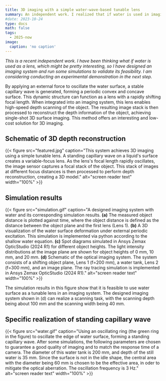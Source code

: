 ```yaml
---
title: 3D imaging with a simple water-wave-based tunable lens
summary: An independent work. I realized that if water is used in imaging, that would be pretty interesting, so I have run some simulations to validate its feasibility. By applying an external force to oscillate the water surface, a stable capillary wave is generated, forming a periodic convex and concave surface. This dynamic structure can function as a lens with a rapidly shifting focal length. When integrated into an imaging system, this lens enables high-speed depth scanning of the object. The resulting image stack is then processed to reconstruct the depth information of the object, achieving single-shot 3D surface imaging. This method offers an interesting and low-cost solution for 3D imaging.
#date: 2023-10-24
type: docs
math: false
tags:
  - 2025-now
image:
  caption: 'no caption'
---
```


*This is a recent independent work. I have been thinking what if water is used as a lens, which might be pretty interesting, so I have designed an imaging system and run some simulations to validate its feasibility. I am considering conducting an experimental demonstration in the next step.*

By applying an external force to oscillate the water surface, a stable capillary wave is generated, forming a periodic convex and concave surface. This dynamic structure can function as a lens with a rapidly shifting focal length. When integrated into an imaging system, this lens enables high-speed depth scanning of the object. The resulting image stack is then processed to reconstruct the depth information of the object, achieving single-shot 3D surface imaging. This method offers an interesting and low-cost solution for 3D imaging.


## Schematic of 3D depth reconstruction

{{< figure src="featured.jpg" caption="This system achieves 3D imaging using a simple tunable lens. A ​​standing capillary wave​​ on a liquid's surface creates a ​​variable-focus lens​​. As the lens's focal length rapidly oscillates, the ​​image sensor​​ captures a ​​focal stack​​ of the object. This stack of images at different focus distances is then processed to perform ​​depth reconstruction​​, creating a 3D model." alt="screen reader text" width="100%" >}}

## Simulation results

{{< figure src="simulation.gif" caption="A designed imaging system with water and its corresponding simulation results. **(a)** The measured object distance is plotted against time, where the object distance is defined as the distance between the object plane and the first lens (Lens 1). **​(b)** A 3D visualization of the water surface deformation under external periodic excitation. This simulation is implemented via python according to the shallow water equation. ​**​(c)** Spot diagrams simulated in Ansys Zemax OpticStudio (2024 R1)​ for different object heights.​​ The light intensity distributions at the image plane are shown for object heights of 0 mm, 10 mm, and 20 mm. **​(d)** Schematic of the optical imaging system.​​ The system consists of a shifting object plane, Lens 1 (f=200 mm), a water tank, Lens 2 (f=300 mm), and an image plane. The ray tracing simulation is implemented in Ansys Zemax OpticStudio (2024 R1).​" alt="screen reader text" width="100%" >}}

The simulation results in this figure show that it is feasible to use water surface as a tunable lens in an imaging system. The designed imaging system shown in (d) can realize a scanning task, with the scanning depth being about 100 mm and the scanning width being 40 mm.

## Specific realization of standing capillary wave


{{< figure src="water.gif" caption="Using an oscillating ring (the green ring in the figure) to oscillate the edge of water surface, forming a standing capillary wave. After some simulations, the following parameters are chosen to guarantee a good quality of imaging and to match the response time of a camera. The diameter of this water tank is 200 mm, and depth of the still water is 35 mm. Since the surface is not in the idle shape, the central area with the diameter being 60 mm is chosen to be the effective area, in oder to mitigate the optical aberration. The oscillation frequency is 3 Hz." alt="screen reader text" width="100%" >}}




